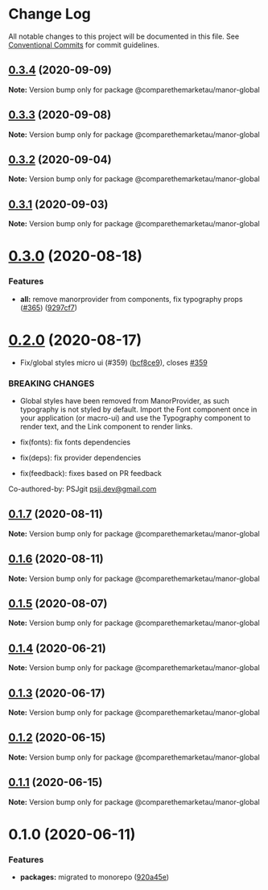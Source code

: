# Change Log

All notable changes to this project will be documented in this file.
See [Conventional Commits](https://conventionalcommits.org) for commit guidelines.

## [0.3.4](https://github.com/comparethemarketau/manor-react/compare/@comparethemarketau/manor-global@0.3.3...@comparethemarketau/manor-global@0.3.4) (2020-09-09)

**Note:** Version bump only for package @comparethemarketau/manor-global





## [0.3.3](https://github.com/comparethemarketau/manor-react/compare/@comparethemarketau/manor-global@0.3.2...@comparethemarketau/manor-global@0.3.3) (2020-09-08)

**Note:** Version bump only for package @comparethemarketau/manor-global





## [0.3.2](https://github.com/comparethemarketau/manor-react/compare/@comparethemarketau/manor-global@0.3.1...@comparethemarketau/manor-global@0.3.2) (2020-09-04)

**Note:** Version bump only for package @comparethemarketau/manor-global





## [0.3.1](https://github.com/comparethemarketau/manor-react/compare/@comparethemarketau/manor-global@0.3.0...@comparethemarketau/manor-global@0.3.1) (2020-09-03)

**Note:** Version bump only for package @comparethemarketau/manor-global





# [0.3.0](https://github.com/comparethemarketau/manor-react/compare/@comparethemarketau/manor-global@0.2.0...@comparethemarketau/manor-global@0.3.0) (2020-08-18)


### Features

* **all:** remove manorprovider from components, fix typography props ([#365](https://github.com/comparethemarketau/manor-react/issues/365)) ([9297cf7](https://github.com/comparethemarketau/manor-react/commit/9297cf72e8a7fe8762ec0dadf07d026aa88cbb44))





# [0.2.0](https://github.com/comparethemarketau/manor-react/compare/@comparethemarketau/manor-global@0.1.7...@comparethemarketau/manor-global@0.2.0) (2020-08-17)


* Fix/global styles micro ui (#359) ([bcf8ce9](https://github.com/comparethemarketau/manor-react/commit/bcf8ce92ba170a51113a4022728da22f47a6a768)), closes [#359](https://github.com/comparethemarketau/manor-react/issues/359)


### BREAKING CHANGES

* Global styles have been removed from ManorProvider, as such typography is not
styled by default. Import the Font component once in your application (or macro-ui) and use the
Typography component to render text, and the Link component to render links.

* fix(fonts): fix fonts dependencies

* fix(deps): fix provider dependencies

* fix(feedback): fixes based on PR feedback

Co-authored-by: PSJgit <psjj.dev@gmail.com>





## [0.1.7](https://github.com/comparethemarketau/manor-react/compare/@comparethemarketau/manor-global@0.1.6...@comparethemarketau/manor-global@0.1.7) (2020-08-11)

**Note:** Version bump only for package @comparethemarketau/manor-global





## [0.1.6](https://github.com/comparethemarketau/manor-react/compare/@comparethemarketau/manor-global@0.1.5...@comparethemarketau/manor-global@0.1.6) (2020-08-11)

**Note:** Version bump only for package @comparethemarketau/manor-global





## [0.1.5](https://github.com/comparethemarketau/manor-react/compare/@comparethemarketau/manor-global@0.1.4...@comparethemarketau/manor-global@0.1.5) (2020-08-07)

**Note:** Version bump only for package @comparethemarketau/manor-global





## [0.1.4](https://github.com/comparethemarketau/manor-react/compare/@comparethemarketau/manor-global@0.1.3...@comparethemarketau/manor-global@0.1.4) (2020-06-21)

**Note:** Version bump only for package @comparethemarketau/manor-global





## [0.1.3](https://github.com/comparethemarketau/manor-react/compare/@comparethemarketau/manor-global@0.1.2...@comparethemarketau/manor-global@0.1.3) (2020-06-17)

**Note:** Version bump only for package @comparethemarketau/manor-global





## [0.1.2](https://github.com/comparethemarketau/manor-react/compare/@comparethemarketau/manor-global@0.1.1...@comparethemarketau/manor-global@0.1.2) (2020-06-15)

**Note:** Version bump only for package @comparethemarketau/manor-global





## [0.1.1](https://github.com/comparethemarketau/manor-react/compare/@comparethemarketau/manor-global@0.1.0...@comparethemarketau/manor-global@0.1.1) (2020-06-15)

**Note:** Version bump only for package @comparethemarketau/manor-global





# 0.1.0 (2020-06-11)


### Features

* **packages:** migrated to monorepo ([920a45e](https://github.com/comparethemarketau/manor-react/commit/920a45ec4b40a19de32f39f29693cbe1b1f314ae))
